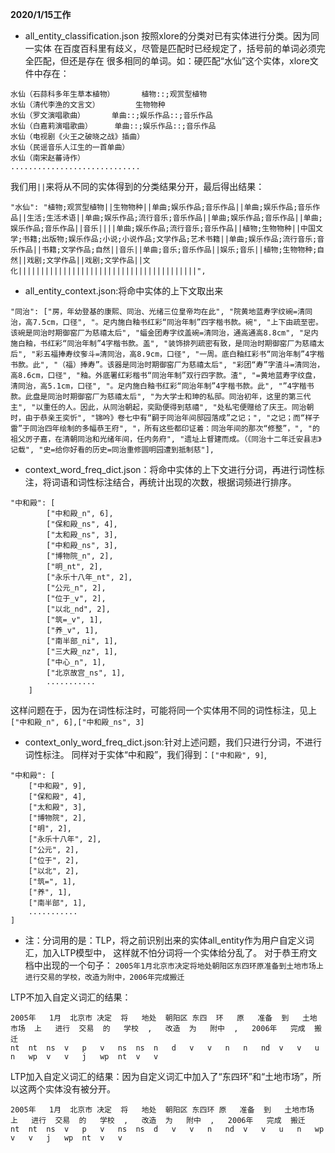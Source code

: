 **2020/1/15工作**
* all_entity_classification.json 按照xlore的分类对已有实体进行分类。因为同一实体
在百度百科里有歧义，尽管是匹配时已经规定了，括号前的单词必须完全匹配，但还是存在
很多相同的单词。如：硬匹配“水仙”这个实体，xlore文件中存在：
~~~~
水仙（石蒜科多年生草本植物）		植物::;观赏型植物
水仙（清代李渔的文言文）		生物物种
水仙（罗文演唱歌曲）		单曲::;娱乐作品::;音乐作品
水仙（白嘉莉演唱歌曲）		单曲::;娱乐作品::;音乐作品
水仙（电视剧《火王之破晓之战》插曲）		
水仙（民谣音乐人江生的一首单曲）		
水仙（南宋赵蕃诗作）		
.............................
~~~~
我们用`||`来将从不同的实体得到的分类结果分开，最后得出结果：
~~~~
"水仙": "植物;观赏型植物||生物物种||单曲;娱乐作品;音乐作品||单曲;娱乐作品;音乐作品||生活;生活术语||单曲;娱乐作品;流行音乐;音乐作品||单曲;娱乐作品;音乐作品||单曲;娱乐作品;音乐作品||音乐||||单曲;娱乐作品;流行音乐;音乐作品||植物;生物物种||中国文学;书籍;出版物;娱乐作品;小说;小说作品;文学作品;艺术书籍||单曲;娱乐作品;流行音乐;音乐作品||书籍;文学作品;自然||音乐||单曲;音乐;音乐作品||娱乐;音乐||植物;生物物种;自然||戏剧;文学作品||戏剧;文学作品||文化||||||||||||||||||||||||||||||||||||||||",
~~~~
* all_entity_context.json:将命中实体的上下文取出来
~~~~
"同治": ["房，年幼登基的康熙、同治、光绪三位皇帝均在此", "院黄地蓝寿字纹碗=清同治，高7.5cm，口径", "。足内施白釉书红彩“同治年制”四字楷书款。碗", "上下由疏至密。该碗是同治时期御窑厂为慈禧太后", "蝠金团寿字纹盖碗=清同治，通高通高8.8cm", "足内施白釉，书红彩“同治年制”4字楷书款。盖", "装饰排列疏密有致，是同治时期御窑厂为慈禧太后", "彩五福捧寿纹奓斗=清同治，高8.9cm，口径", "一周。底白釉红彩书“同治年制”4字楷书款。此", "（福）捧寿”。该器是同治时期御窑厂为慈禧太后", "彩团“寿”字渣斗=清同治，高8.6cm，口径", "釉。外底署红彩楷书“同治年制”双行四字款。渣", "=黄地蓝寿字纹盘，清同治，高5.1cm，口径", "。足内施白釉书红彩“同治年制”4字楷书款。此", "”4字楷书款。此盘是同治时期御窑厂为慈禧太后", "为大学士和珅的私邸。同治初年，这里的第三代主", "以重任的人。因此，从同治朝起，奕劻便得到慈禧", "处私宅便赠给了庆王。同治朝时，由于恭亲王奕忻", "锦吟》卷七中有“嗣于同治年间邸园落成”之记；", "之记；而“样子雷”于同治四年绘制的多幅恭王府", "，所有这些都印证着：同治年间的那次“修整”，", "的祖父厉子嘉，在清朝同治和光绪年间，任内务府", "遗址上督建而成。（《同治十二年迁安县志》记载", "史=给你好看的历史=同治重修圆明园遭到抵制慈"],
~~~~
* context_word_freq_dict.json：将命中实体的上下文进行分词，再进行词性标注，将词语和词性标注结合，再统计出现的次数，根据词频进行排序。
~~~~
"中和殿": [
		["中和殿_n", 6],
		["保和殿_ns", 4],
		["太和殿_ns", 3],
		["中和殿_ns", 3],
		["博物院_n", 2],
		["明_nt", 2],
		["永乐十八年_nt", 2],
		["公元_n", 2],
		["位于_v", 2],
		["以北_nd", 2],
		["筑=_v", 1],
		["养_v", 1],
		["南半部_ni", 1],
		["三大殿_nz", 1],
		["中心_n", 1],
		["北京故宫_ns", 1],
		...........
	]
~~~~
这样问题在于，因为在词性标注时，可能将同一个实体用不同的词性标注，见上`["中和殿_n", 6],["中和殿_ns", 3]`
* context_only_word_freq_dict.json:针对上述问题，我们只进行分词，不进行词性标注。
同样对于实体“中和殿”，我们得到：`["中和殿", 9]`,

~~~~
"中和殿": [
    ["中和殿", 9],
    ["保和殿", 4],
    ["太和殿", 3],
    ["博物院", 2],
    ["明", 2],
    ["永乐十八年", 2],
    ["公元", 2],
    ["位于", 2],
    ["以北", 2],
    ["筑=", 1],
    ["养", 1],
    ["南半部", 1],
    ...........
]
~~~~
* 注：分词用的是：TLP，将之前识别出来的实体all_entity作为用户自定义词汇，加入LTP模型中，
这样就不怕分词将一个实体给分乱了。
对于恭王府文档中出现的一个句子：
`2005年1月北京市决定将地处朝阳区东四环原准备到土地市场上进行交易的学校，改造为附中，2006年完成搬迁`

LTP不加入自定义词汇的结果：
~~~~
2005年	1月	北京市	决定	将	地处	朝阳区	东四	环	原	准备	到	土地	市场	上	进行	交易	的	学校	,	改造	为	附中	,	2006年	完成	搬迁
nt	nt	ns	v	p	v	ns	ns	n	d	v	v	n	n	nd	v	v	u	n	wp	v	v	j	wp	nt	v	v
~~~~
LTP加入自定义词汇的结果：因为自定义词汇中加入了“东四环”和“土地市场”，所以这两个实体没有被分开。
~~~~
2005年	1月	北京市	决定	将	地处	朝阳区	东四环	原	准备	到	土地市场	上	进行	交易	的	学校	,	改造	为	附中	,	2006年	完成	搬迁
nt	nt	ns	v	p	v	ns	ns	d	v	v	n	nd	v	v	u	n	wp	v	v	j	wp	nt	v	v
~~~~
